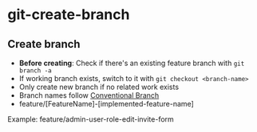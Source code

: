 # git-create-branch

## Create branch

- **Before creating**: Check if there's an existing feature branch with `git branch -a`
- If working branch exists, switch to it with `git checkout <branch-name>`
- Only create new branch if no related work exists
- Branch names follow [Conventional Branch](https://conventional-branch.github.io/)
- feature/[FeatureName]-[implemented-feature-name]

Example: feature/admin-user-role-edit-invite-form